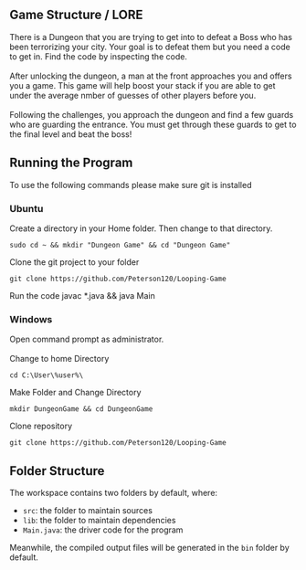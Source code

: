 ## Game Structure / LORE

<body> 
  There is a Dungeon that you are trying to get into to defeat a Boss who has been terrorizing your city. Your goal is to defeat them but you need a code to get in. Find the code by inspecting the code. 
  <br></br>
  After unlocking the dungeon, a man at the front approaches you and offers you a game. This game will help boost your stack if you are able to get under the average nmber of guesses of other players before you.
  <br></br>
  Following the challenges, you approach the dungeon and find a few guards who are guarding the entrance. You must get through these guards to get to the final level and beat the boss!
 </body>
  
<h2> Running the Program </h2>
To use the following commands please make sure git is installed
<h3>Ubuntu</h3>
Create a directory in your Home folder. Then change to that directory.

    sudo cd ~ && mkdir "Dungeon Game" && cd "Dungeon Game"
Clone the git project to your folder

    git clone https://github.com/Peterson120/Looping-Game
    
Run the code
    javac *.java && java Main
    
</body>
<h3>Windows</h3>
Open command prompt as administrator.
<br></br>
Change to home Directory
    
    cd C:\User\%user%\
Make Folder and Change Directory
    
    mkdir DungeonGame && cd DungeonGame
Clone repository

    git clone https://github.com/Peterson120/Looping-Game
  
## Folder Structure

The workspace contains two folders by default, where:

- `src`: the folder to maintain sources
- `lib`: the folder to maintain dependencies
- `Main.java`: the driver code for the program

Meanwhile, the compiled output files will be generated in the `bin` folder by default.

